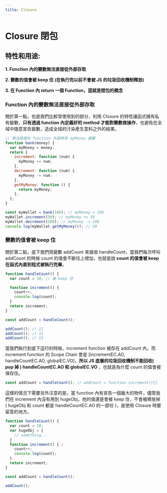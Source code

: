 ```yaml
---
title: Closure
---
```


# Closure 閉包

## 特性和用途:

**1. Function 內的變數無法直接從外部存取**

**2. 變數的值會被 keep 住 (在執行完以前不會被 JS 的垃圾回收機制釋放)**

**3. 在 Function 內 return 一個 Function，這就是閉包的概念**

### Function 內的變數無法直接從外部存取

關於第一點，也是我們比較常使用到的部分，利用 Closure 的特性讓函式擁有私有變數，**只有透過 function 內定義好的 method 才能對變數做操作**，也避免在全域中隨意宣告變數，造成全域的汙染產生意料之外的結果。

```js
// 無法直接在 function 外面修改 myMoney 變數
function bank(money) {
  var myMoney = money;
  return {
    increment: function (num) {
      myMoney += num;
    },
    decrement: function (num) {
      myMoney -= num;
    },
    getMyMoney: function () {
      return myMoney;
    },
  };
}

const myWallet = bank(100); // myMoney = 100
myWallet.increment(50); // myMoney += 50
myWallet.decrement(100); // myMoney -= 100
console.log(myWallet.getMyMoney()); // 50
```

### 變數的值會被 keep 住

關於第二點，底下我們用變數 addCount 來接收 handleCount，當我們每次呼叫 addCount 的時候 count 的值會不斷往上增加，也就是說 **count 的值會被 keep 在函式內直到程式被執行完畢**。

```js
function handleCount() {
  var count = 10; // 被 keep 住

  function increment() {
    count++;
    console.log(count);
  }
  return increment;
}

const addCount = handleCount();

addCount(); // 11
addCount(); // 12
addCount(); // 13
```

當我們執行到底下這行的時候，increment function 被存在 addCount 內，而 increment function 的 Scope Chain 會是 [incrementEC.AO, handleCountEC.AO, globalEC.VO]，**所以 JS 底層的垃圾回收機制不能回收( pop 掉 ) handleCountEC.AO 和 globalEC.VO** ，也就是為什麼 count 的值會被保存住。

```js
const addCount = handleCount(); // addCount = function increment(){}
```

這樣的情況下需要另外注意的是，當 function 內有宣告一個龐大的物件，儘管我們在 increment 內沒有用到 hugeObj，他的值還是會被 keep 住，不會被釋放掉 ( hugeObj 和 count 都是 handleCountEC.AO 的一部份 )，是使用 Closure 時要留意的地方。

```js
function handleCount() {
  var count = 10;
  var hugeObj = {
    // something...
  }
  function increment() { /
    count++;
    console.log(count);
  }
  return increment;
}

const addCount = handleCount();

addCount();
```
